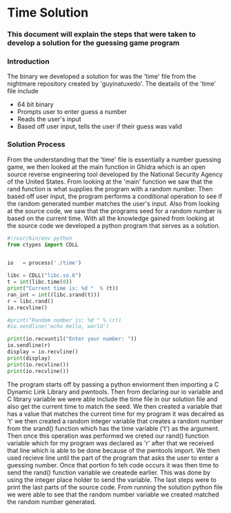 # Time Solution
### This document will explain the steps that were taken to develop a solution for the guessing game program

### Introduction
The binary we developed a solution for was the 'time' file from the nightmare repository created by 'guyinatuxedo'. 
The deatails of the 'time' file include
- 64 bit binary
- Prompts user to enter guess a number
- Reads the user's input
- Based off user input, tells the user if their guess was valid

### Solution Process
From the understanding that the 'time' file is essentially a number guessing game, we then looked at the main function in Ghidra which is an open source reverse engineering tool developed by the National Security Agency of the United States. From looking at the 'main' function we saw that the rand function is what supplies the program with a random number. Then based off user input, the program performs a conditional operation to see if the random generated number matches the user's input. Also from looking at the source code, we saw that the programs seed for a random number is based on the current time. With all the knowledge gained from looking at the source code we developed a python program that serves as a solution.

``` python
#!/usr/bin/env python
from ctypes import CDLL


io   = process('./time')

libc = CDLL("libc.so.6")
t = int(libc.time(0))
print("Current time is: %d "  % (t))
ran_int = int((libc.srand(t)))
r = libc.rand()
io.recvline()

#print("Random number is: %d " % (r))
#io.sendline('echo Hello, world')

print(io.recvuntil("Enter your number: "))
io.sendline(r)
display = io.recvline()
print(display)
print(io.recvline())
print(io.recvline())
```


The program starts off by passing a python enviorment then importing a C Dynamic Link Library and pwntools. Then from declaring our io variable and C  library variable we were able include the time file in our solution file and also get the current time to match the seed. We then created a variable that has a value that matches the current time for my program it was decalred as 't' we then created a random integer variable that creates a random number from the srand() function which has the time variable ('t') as the argument. Then once this operation was performed we creted our rand() function variable which for my program was declared as 'r' after that we received that line which is able to be done because of the pwntools import. We then used recieve line until the part of the program that asks the user to enter a guessing number. Once that portion fo teh code occurs it was then time to send the rand() function variable we createde earlier. This was done by using the integer place holder to send the variable. The last steps were to print the last parts of the source code. From running the solution python file we were able to see that the random number variable we created matched the random number generated. 
        
